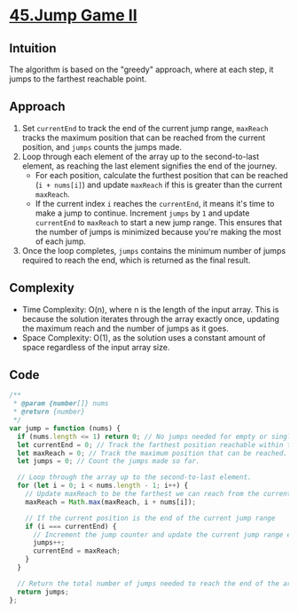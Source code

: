 # [45.Jump Game II](https://leetcode.com/problems/jump-game-ii/description/)

## Intuition

The algorithm is based on the "greedy" approach, where at each step, it jumps to the farthest reachable point.

## Approach

1. Set `currentEnd` to track the end of the current jump range, `maxReach` tracks the maximum position that can be reached from the current position, and `jumps` counts the jumps made.
2. Loop through each element of the array up to the second-to-last element, as reaching the last element signifies the end of the journey.
   - For each position, calculate the furthest position that can be reached (`i + nums[i]`) and update `maxReach` if this is greater than the current `maxReach`.
   - If the current index `i` reaches the `currentEnd`, it means it's time to make a jump to continue. Increment `jumps` by `1` and update `currentEnd` to `maxReach` to start a new jump range. This ensures that the number of jumps is minimized because you're making the most of each jump.
3. Once the loop completes, `jumps` contains the minimum number of jumps required to reach the end, which is returned as the final result.

## Complexity

- Time Complexity: O(n), where n is the length of the input array. This is because the solution iterates through the array exactly once, updating the maximum reach and the number of jumps as it goes.
- Space Complexity: O(1), as the solution uses a constant amount of space regardless of the input array size.

## Code

```javascript
/**
 * @param {number[]} nums
 * @return {number}
 */
var jump = function (nums) {
  if (nums.length <= 1) return 0; // No jumps needed for empty or single-element arrays
  let currentEnd = 0; // Track the farthest position reachable within the current number of steps.
  let maxReach = 0; // Track the maximum position that can be reached.
  let jumps = 0; // Count the jumps made so far.

  // Loop through the array up to the second-to-last element.
  for (let i = 0; i < nums.length - 1; i++) {
    // Update maxReach to be the farthest we can reach from the current position.
    maxReach = Math.max(maxReach, i + nums[i]);

    // If the current position is the end of the current jump range
    if (i === currentEnd) {
      // Increment the jump counter and update the current jump range end to the maximum reach
      jumps++;
      currentEnd = maxReach;
    }
  }

  // Return the total number of jumps needed to reach the end of the array
  return jumps;
};
```
